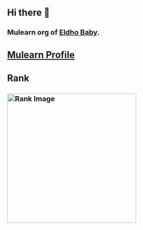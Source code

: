 ## Hi there 👋
### Mulearn org of [Eldho Baby](https://github.com/e3ob).

## [Mulearn Profile](https://app.mulearn.org/profile/eldhobaby-1@mulearn)
## Rank
### <img src="https://cdn.discordapp.com/attachments/789476711867088967/1334242363014516746/rank.png?ex=679bd188&is=679a8008&hm=9d1ff5c77c74a44b3a9a0b4bb9108881467fb035eee7d8b5dc701f49db613bc7&" alt="Rank Image" style="width: 300px; height: auto;">

<!--

**Here are some ideas to get you started:**

🙋‍♀️ A short introduction - what is your organization all about?
🌈 Contribution guidelines - how can the community get involved?
👩‍💻 Useful resources - where can the community find your docs? Is there anything else the community should know?
🍿 Fun facts - what does your team eat for breakfast?
🧙 Remember, you can do mighty things with the power of [Markdown](https://docs.github.com/github/writing-on-github/getting-started-with-writing-and-formatting-on-github/basic-writing-and-formatting-syntax)
-->
